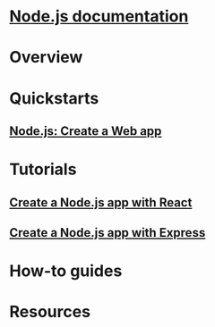 
# [Node.js documentation](overview-of-nodejs-tools-for-visual-studio.md)
# Overview
# Quickstarts
## [Node.js: Create a Web app](../ide/quickstart-nodejs.md?context=visualstudio/nodejs/default)
# Tutorials
## [Create a Node.js app with React](tutorial-nodejs-with-react-and-jsx.md)
## [Create a Node.js app with Express](tutorial-nodejs.md)
# How-to guides
# Resources
